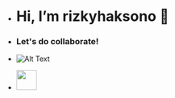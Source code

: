 - <h1> Hi, I’m rizkyhaksono 👋</h1>

- <h3>Let's do collaborate!</h3>

- ![Alt Text](http://myanimelist.net/featured/1609/20_Best_Anime_Smiles__Turn_That_Frown_Upside_Down.gif)

- <img src="https://media.giphy.com/media/vFKqnCdLPNOKc/giphy.gif" width="40" height="40" />


<!---
rizkyhaksono/rizkyhaksono is a ✨ special ✨ repository because its `README.md` (this file) appears on your GitHub profile.
You can click the Preview link to take a look at your changes.
--->
